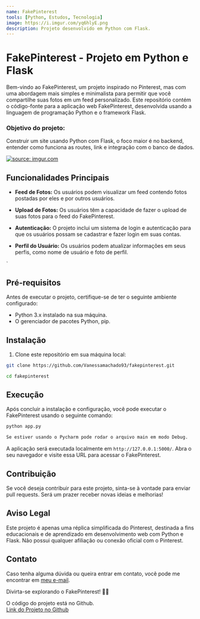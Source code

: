 ```yaml
---
name: FakePinterest
tools: [Python, Estudos, Tecnologia]
image: https://i.imgur.com/yq6hlyE.png
description: Projeto desenvolvido em Python com Flask.
---
```

# FakePinterest - Projeto em Python e Flask


Bem-vindo ao FakePinterest, um projeto inspirado no Pinterest, mas com uma abordagem mais simples e minimalista para permitir que você compartilhe suas fotos em um feed personalizado. Este repositório contém o código-fonte para a aplicação web FakePinterest, desenvolvida usando a linguagem de programação Python e o framework Flask.


### Objetivo do projeto:

Construir um site usando Python com Flask, o foco maior é no backend, entender como funciona as routes, link e integração com o banco de dados.

<a href="https://imgur.com/yq6hlyE"><img src="https://i.imgur.com/yq6hlyE.png" title="source: imgur.com" /></a>


## Funcionalidades Principais

- **Feed de Fotos:** Os usuários podem visualizar um feed contendo fotos postadas por eles e por outros usuários.

- **Upload de Fotos:** Os usuários têm a capacidade de fazer o upload de suas fotos para o feed do FakePinterest.

- **Autenticação:** O projeto inclui um sistema de login e autenticação para que os usuários possam se cadastrar e fazer login em suas contas.

- **Perfil do Usuário:** Os usuários podem atualizar informações em seus perfis, como nome de usuário e foto de perfil.

`

## Pré-requisitos

Antes de executar o projeto, certifique-se de ter o seguinte ambiente configurado:

- Python 3.x instalado na sua máquina.
- O gerenciador de pacotes Python, pip.

## Instalação

1. Clone este repositório em sua máquina local:

```bash
git clone https://github.com/Vanessamachado93/fakepinterest.git

cd fakepinterest
```

## Execução

Após concluir a instalação e configuração, você pode executar o FakePinterest usando o seguinte comando:

```bash
python app.py
```
```bash
Se estiver usando o Pycharm pode rodar o arquivo main em modo Debug.
```

A aplicação será executada localmente em `http://127.0.0.1:5000/`. Abra o seu navegador e visite essa URL para acessar o FakePinterest.

## Contribuição

Se você deseja contribuir para este projeto, sinta-se à vontade para enviar pull requests. Será um prazer receber novas ideias e melhorias!

## Aviso Legal

Este projeto é apenas uma réplica simplificada do Pinterest, destinada a fins educacionais e de aprendizado em desenvolvimento web com Python e Flask. Não possui qualquer afiliação ou conexão oficial com o Pinterest.

## Contato

Caso tenha alguma dúvida ou queira entrar em contato, você pode me encontrar em [meu e-mail](mailto:machado.vanessa32@hotmail.com).

Divirta-se explorando o FakePinterest! 📌📸

O código do projeto está no Github. <br>
[Link do Projeto no Github](https://github.com/Vanessamachado93/FakePinterest)